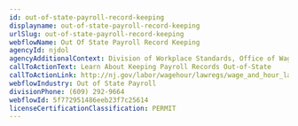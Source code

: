 ```yaml
---
id: out-of-state-payroll-record-keeping
displayname: out-of-state-payroll-record-keeping
urlSlug: out-of-state-payroll-record-keeping
webflowName: Out Of State Payroll Record Keeping
agencyId: njdol
agencyAdditionalContext: Division of Workplace Standards, Office of Wage and Hour Compliance
callToActionText: Learn About Keeping Payroll Records Out-of-State
callToActionLink: http://nj.gov/labor/wagehour/lawregs/wage_and_hour_laws.html
webflowIndustry: Out of State Payroll
divisionPhone: (609) 292-9664
webflowId: 5f772951486eeb23f7c25614
licenseCertificationClassification: PERMIT
---
```

